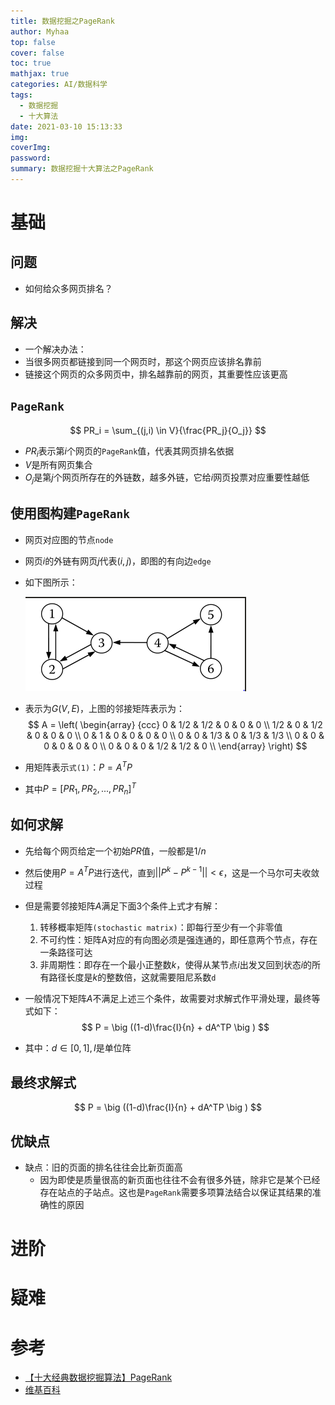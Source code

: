 ```yaml
---
title: 数据挖掘之PageRank
author: Myhaa
top: false
cover: false
toc: true
mathjax: true
categories: AI/数据科学
tags:
  - 数据挖掘
  - 十大算法
date: 2021-03-10 15:13:33
img:
coverImg:
password:
summary: 数据挖掘十大算法之PageRank
---
```


# 基础

## 问题

* 如何给众多网页排名？

## 解决

* 一个解决办法：
* 当很多网页都链接到同一个网页时，那这个网页应该排名靠前
* 链接这个网页的众多网页中，排名越靠前的网页，其重要性应该更高

## `PageRank`

$$
PR_i = \sum_{(j,i) \in V}{\frac{PR_j}{O_j}}
$$

* $PR_i$表示第$i$个网页的`PageRank`值，代表其网页排名依据
* $V$是所有网页集合
* $O_j$是第$j$个网页所存在的外链数，越多外链，它给$i$网页投票对应重要性越低

## 使用图构建`PageRank`

* 网页对应图的节点`node`

* 网页$i$的外链有网页$j$代表$(i,j)$，即图的有向边`edge`

* 如下图所示：

  ![图片来源参考链接](%E6%95%B0%E6%8D%AE%E6%8C%96%E6%8E%98%E4%B9%8BPageRank/image-20210310155933176.png)

* 表示为$G(V,E)$，上图的邻接矩阵表示为：
  $$
  A = \left( \begin{array} {ccc} 
      0 & 1/2 & 1/2 & 0 & 0 & 0 \\ 
      1/2 & 0 & 1/2 & 0 & 0 & 0 \\ 
      0 & 1 & 0 & 0 & 0 & 0 \\ 
      0 & 0 & 1/3 & 0 & 1/3 & 1/3 \\ 
      0 & 0 & 0 & 0 & 0 & 0 \\ 
      0 & 0 & 0 & 1/2 & 1/2 & 0 \\ 
  \end{array} \right)
  $$

* 用矩阵表示`式(1)`：$P=A^TP$

* 其中$P=[PR_1, PR_2, ..., PR_n]^T$

## 如何求解

* 先给每个网页给定一个初始$PR$值，一般都是$1/n$

* 然后使用$P=A^TP$进行迭代，直到$||P^k - P^{k-1}||< \epsilon$，这是一个马尔可夫收敛过程

* 但是需要邻接矩阵$A$满足下面3个条件上式才有解：

  1. 转移概率矩阵`(stochastic matrix)`：即每行至少有一个非零值
  2. 不可约性：矩阵A对应的有向图必须是强连通的，即任意两个节点，存在一条路径可达
  3. 非周期性：即存在一个最小正整数$k$，使得从某节点$i$出发又回到状态$i$的所有路径长度是$k$的整数倍，这就需要阻尼系数`d`

* 一般情况下矩阵$A$不满足上述三个条件，故需要对求解式作平滑处理，最终等式如下：
  $$
  P = \big ((1-d)\frac{I}{n} + dA^TP \big )
  $$

* 其中：$d \in [0,1],I\text{是单位阵}$

## 最终求解式

$$
P = \big ((1-d)\frac{I}{n} + dA^TP \big )
$$

## 优缺点

* 缺点：旧的页面的排名往往会比新页面高
  * 因为即使是质量很高的新页面也往往不会有很多外链，除非它是某个已经存在站点的子站点。这也是`PageRank`需要多项算法结合以保证其结果的准确性的原因

# 进阶

# 疑难



# 参考

* [【十大经典数据挖掘算法】PageRank](https://www.cnblogs.com/en-heng/p/6124526.html)
* [维基百科](https://zh.wikipedia.org/wiki/PageRank)


